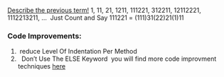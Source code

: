 [ Describe the previous term!](https://oeis.org/A006751)
1, 11, 21, 1211, 111221, 312211, 12112221, 1112213211, ...
​
Just Count and Say 111221 = (111)31(22)21(1)11
​
### Code Improvements:
1.  reduce Level Of Indentation Per Method
2.   Don’t Use The ELSE Keyword
​
you will find more code improvment techniques [here](https://williamdurand.fr/2013/06/03/object-calisthenics/#5-one-dot-per-line)